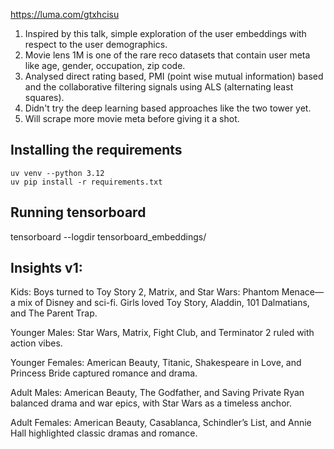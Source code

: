 https://luma.com/gtxhcisu 
1. Inspired by this talk, simple exploration of the user embeddings with respect to the user demographics.
2. Movie lens 1M is one of the rare reco datasets that contain user meta like age, gender, occupation, zip code.
3. Analysed direct rating based, PMI (point wise mutual information) based and the collaborative filtering signals using ALS (alternating least squares).
4. Didn't try the deep learning based approaches like the two tower yet.
5. Will scrape more movie meta before giving it a shot.

## Installing the requirements
```
uv venv --python 3.12
uv pip install -r requirements.txt
```
## Running tensorboard
tensorboard --logdir tensorboard_embeddings/ 


## Insights v1:
Kids: Boys turned to Toy Story 2, Matrix, and Star Wars: Phantom Menace—a mix of Disney and sci-fi. Girls loved Toy Story, Aladdin, 101 Dalmatians, and The Parent Trap.

Younger Males: Star Wars, Matrix, Fight Club, and Terminator 2 ruled with action vibes.

Younger Females: American Beauty, Titanic, Shakespeare in Love, and Princess Bride captured romance and drama.

Adult Males: American Beauty, The Godfather, and Saving Private Ryan balanced drama and war epics, with Star Wars as a timeless anchor.

Adult Females: American Beauty, Casablanca, Schindler’s List, and Annie Hall highlighted classic dramas and romance.